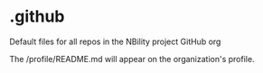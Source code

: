 <!--
SPDX-FileCopyrightText: 2017-2022 Contributors to the NBility project

SPDX-License-Identifier: CC-BY-4.0
-->

# .github
Default files for all repos in the NBility project GitHub org

The /profile/README.md will appear on the organization's profile.
